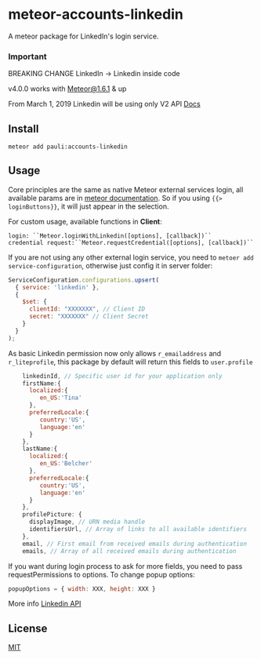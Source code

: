meteor-accounts-linkedin
============================

A meteor package for LinkedIn's login service.

### Important
BREAKING CHANGE LinkedIn -> Linkedin inside code

v4.0.0 works with Meteor@1.6.1 & up

From March 1, 2019 Linkedin will be using only V2 API [Docs](https://docs.microsoft.com/en-us/linkedin/consumer/integrations/self-serve/migration-faq?context=linkedin/consumer/context)

Install
-----------
```
meteor add pauli:accounts-linkedin
```

Usage
-----------

Core principles are the same as native Meteor external services login, all available params are in [meteor documentation](https://docs.meteor.com/api/accounts.html#Meteor-loginWith<ExternalService>). So if you using `{{> loginButtons}}`, it will just appear in the selection.

For custom usage, available functions in **Client**:

    login: ``Meteor.loginWithLinkedin([options], [callback])``
    credential request:``Meteor.requestCredential([options], [callback])``

If you are not using any other external login service, you need to `metoer add service-configuration`, otherwise just config it in server folder:

```js
ServiceConfiguration.configurations.upsert(
  { service: 'linkedin' },
  {
    $set: {
      clientId: "XXXXXXX", // Client ID
      secret: "XXXXXXX" // Client Secret
    }
  }
);
```

As basic Linkedin permission now only allows `r_emailaddress` and `r_liteprofile`, this package by default will return this fields to `user.profile`

```js
    linkedinId, // Specific user id for your application only
    firstName:{
      localized:{
         en_US:'Tina'
      },
      preferredLocale:{
         country:'US',
         language:'en'
      }
    },
    lastName:{
      localized:{
         en_US:'Belcher'
      },
      preferredLocale:{
         country:'US',
         language:'en'
      }
    },
    profilePicture: {
      displayImage, // URN media handle
      identifiersUrl, // Array of links to all available identifiers
    },
    email, // First email from received emails during authentication
    emails, // Array of all received emails during authentication
```

If you want during login process to ask for more fields, you need to pass requestPermissions to options.
To change popup options:
```js
popupOptions = { width: XXX, height: XXX }
```

More info [Linkedin API](https://docs.microsoft.com/en-us/linkedin/consumer/)

License
-----------
[MIT](https://github.com/PauliBuccini/meteor-accounts-linkedin/blob/master/LICENSE)
